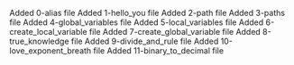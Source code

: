Added 0-alias file
Added 1-hello_you file
Added 2-path file
Added 3-paths file
Added 4-global_variables file
Added 5-local_variables file
Added 6-create_local_variable file
Added 7-create_global_variable file
Added 8-true_knowledge file
Added 9-divide_and_rule file
Added 10-love_exponent_breath file
Added 11-binary_to_decimal file
